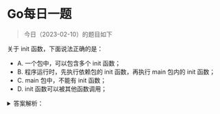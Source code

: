 # Go每日一题

> 今日（2023-02-10）的题目如下

关于 init 函数，下面说法正确的是：

- A. 一个包中，可以包含多个 init 函数；
- B. 程序运行时，先执行依赖包的 init 函数，再执行 main 包内的 init 函数；
- C. main 包中，不能有 init 函数；
- D. init 函数可以被其他函数调用；

<details>
<summary>答案解析：</summary>
<div>

参考答案及解析：AB。

关于 init() 函数有几个需要注意的地方：

- init() 函数是用于程序执行前做包的初始化的函数，比如初始化包里的变量等;
- 一个包可以出~~线~~现多个 init() 函数,一个源文件也可以包含多个 init() 函数；
- 同一个包中多个 init() 函数的执行顺序没有明确定义，但是不同包的init函数是根据包导入的依赖关系决定的;
- init() 函数在代码中不能被显示调用、不能被引用（赋值给函数变量），否则出现编译错误;
- 一个包被引用多次，如 A import B, C import B, A import C，B 被引用多次，但 B 包只会初始化一次；
- 引入包，不可出现死循坏。即 A import B, B import A，这种情况编译失败；


### 4楼

学到的知识点： 一个包中、一个源文件中都可以出现多个init函数。

补充go文件的初始化顺序：

1. 引入的包
2. 当前包中的常量变量
3. 当前包的init
4. main函数

### 6楼

B 的说法不严谨，编译的时候，不会执行 init，运行的时候才执行


</div>
</details>
